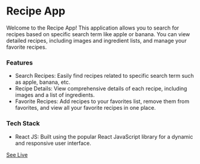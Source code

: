 # Recipe App

Welcome to the Recipe App! This application allows you to search for recipes based on specific search term like apple or banana. You can view detailed recipes, including images and ingredient lists, and manage your favorite recipes.

### Features

- Search Recipes: Easily find recipes related to specific search term such as apple, banana, etc.
- Recipe Details: View comprehensive details of each recipe, including images and a list of ingredients.
- Favorite Recipes: Add recipes to your favorites list, remove them from favorites, and view all your favorite recipes in one place.

### Tech Stack

- React JS: Built using the popular React JavaScript library for a dynamic and responsive user interface.

[See Live](https://jimi-chhatrala.github.io/react-js-recipe-app/)
